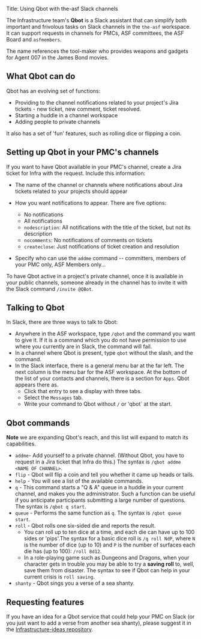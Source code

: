 Title: Using Qbot with the-asf Slack channels

The Infrastructure team's **Qbot** is a Slack assistant that can simplify both important and frivolous tasks on Slack channels in the `the-asf` workspace. It can support requests in channels for PMCs, ASF committees, the ASF Board and `asfmembers`.

The name references the tool-maker who provides weapons and gadgets for Agent 007 in the James Bond movies.

## What Qbot can do
Qbot has an evolving set of functions:
  - Providing to the channel notifications related to your project's Jira tickets - new ticket, new comment, ticket resolved.
  - Starting a huddle in a channel workspace
  - Adding people to private channels

It also has a set of 'fun' features, such as rolling dice or flipping a coin.

## Setting up Qbot in your PMC's channels
If you want to have Qbot available in your PMC's channel, create a Jira ticket for Infra with the request. Include this information:
  - The name of the channel or channels where notifications about Jira tickets related to your projects should appear
  - How you want notifications to appear. There are five options:
      - No notifications
      - All notifications
      - `nodescription`: All notifications with the title of the ticket, but not its description
      - `nocomments`: No notifications of comments on tickets
      - `createclose`: Just notifications of ticket creation and resolution

  - Specify who can use the `addme` command -- committers, members of your PMC only, ASF Members only...

To have Qbot active in a project's private channel, once it is available in your public channels, someone already in the channel has to invite it with the Slack command `/invite @QBot`.
  

## Talking to Qbot
In Slack, there are three ways to talk to Qbot:

  -  Anywhere in the ASF workspace, type `/qbot` and the command you want to give it. If it is a command which you do not have permission to use where you currently are in Slack, the command will fail.
  -  In a channel where Qbot is present, type `qbot` without the slash, and the command.
  -  In the Slack interface, there is a general menu bar at the far left. The next column is the menu bar for the ASF workspace. At the bottom of the list of your contacts and channels, there is a section for `Apps`. Qbot appears there as.
        -  Click that entry to see a display with three tabs.
        -  Select the `Messages` tab.
        -  Write your command to Qbot without `/` or 'qbot` at the start.
        

## Qbot commands
**Note** we are expanding Qbot's reach, and this list will expand to match its capabilities.

  - `addme`- Add yourself to a private channel. (Without Qbot, you have to request in a Jira ticket that Infra do this.) The syntax is `/qbot addme <NAME OF CHANNEL>`.
  - `flip` - Qbot will flip a coin and tell you whether it came up heads or tails.
  - `help` - You will see a list of the available commands.
  - `q` - This command starts a  "Q & A" queue in a huddle in your current channel, and makes you the administrator. Such a function can be useful if you anticipate participants submitting a large number of questions. The syntax is `/qbot q start`.
  - `queue` - Performs the same function as `q`. The syntax is `/qbot queue start`.
  - `roll` - Qbot rolls one six-sided die and reports the result.
      - You can roll up to ten dice at a time, and each die can have up to 100 sides or 'pips'.The syntax for a basic dice roll is `/q roll NdP`, where `N` is the number of dice (up to 10) and `P` is the number of surfaces each die has (up to 100): `/roll 8d12`.
      - In a role-playing game such as Dungeons and Dragons, when your character gets in trouble you may be able to try a **saving roll** to, well, save them from disaster. The syntax to see if Qbot can help in your current crisis is `roll saving`.
  - `shanty` - Qbot sings you a verse of a sea shanty.

## Requesting features
If you have an idea for a Qbot service that could help your PMC on Slack (or you just want to add a verse from another sea shanty), please suggest it in the <a href="https://github.com/apache/infrastructure-ideas/discussions/categories/qbot" target="_blank">Infrastructure-ideas repository</a>.
